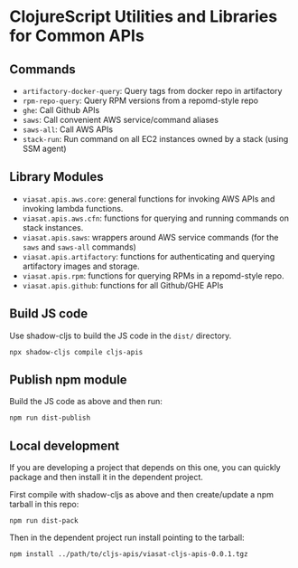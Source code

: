# ClojureScript Utilities and Libraries for Common APIs

## Commands

* `artifactory-docker-query`: Query tags from docker repo in artifactory 
* `rpm-repo-query`: Query RPM versions from a repomd-style repo
* `ghe`: Call Github APIs
* `saws`: Call convenient AWS service/command aliases
* `saws-all`: Call AWS APIs
* `stack-run`: Run command on all EC2 instances owned by a stack (using SSM agent)

## Library Modules

* `viasat.apis.aws.core`: general functions for invoking AWS APIs and invoking lambda functions.
* `viasat.apis.aws.cfn`: functions for querying and running commands on stack instances.
* `viasat.apis.saws`: wrappers around AWS service commands (for the `saws` and `saws-all` commands)
* `viasat.apis.artifactory`: functions for authenticating and querying artifactory images and storage.
* `viasat.apis.rpm`: functions for querying RPMs in a repomd-style repo.
* `viasat.apis.github`: functions for all Github/GHE APIs


## Build JS code

Use shadow-cljs to build the JS code in the `dist/` directory.

```
npx shadow-cljs compile cljs-apis
```

## Publish npm module

Build the JS code as above and then run:

```
npm run dist-publish
```

## Local development

If you are developing a project that depends on this one, you can
quickly package and then install it in the dependent project.

First compile with shadow-cljs as above and then create/update a npm
tarball in this repo:

```
npm run dist-pack
```

Then in the dependent project run install pointing to the tarball:

```
npm install ../path/to/cljs-apis/viasat-cljs-apis-0.0.1.tgz
```
